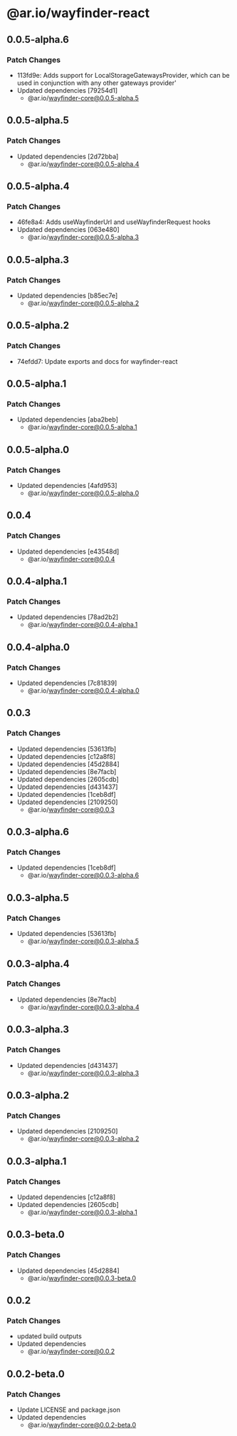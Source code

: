 # @ar.io/wayfinder-react

## 0.0.5-alpha.6

### Patch Changes

- 113fd9e: Adds support for LocalStorageGatewaysProvider, which can be used in conjunction with any other gateways provider'
- Updated dependencies [79254d1]
  - @ar.io/wayfinder-core@0.0.5-alpha.5

## 0.0.5-alpha.5

### Patch Changes

- Updated dependencies [2d72bba]
  - @ar.io/wayfinder-core@0.0.5-alpha.4

## 0.0.5-alpha.4

### Patch Changes

- 46fe8a4: Adds useWayfinderUrl and useWayfinderRequest hooks
- Updated dependencies [063e480]
  - @ar.io/wayfinder-core@0.0.5-alpha.3

## 0.0.5-alpha.3

### Patch Changes

- Updated dependencies [b85ec7e]
  - @ar.io/wayfinder-core@0.0.5-alpha.2

## 0.0.5-alpha.2

### Patch Changes

- 74efdd7: Update exports and docs for wayfinder-react

## 0.0.5-alpha.1

### Patch Changes

- Updated dependencies [aba2beb]
  - @ar.io/wayfinder-core@0.0.5-alpha.1

## 0.0.5-alpha.0

### Patch Changes

- Updated dependencies [4afd953]
  - @ar.io/wayfinder-core@0.0.5-alpha.0

## 0.0.4

### Patch Changes

- Updated dependencies [e43548d]
  - @ar.io/wayfinder-core@0.0.4

## 0.0.4-alpha.1

### Patch Changes

- Updated dependencies [78ad2b2]
  - @ar.io/wayfinder-core@0.0.4-alpha.1

## 0.0.4-alpha.0

### Patch Changes

- Updated dependencies [7c81839]
  - @ar.io/wayfinder-core@0.0.4-alpha.0

## 0.0.3

### Patch Changes

- Updated dependencies [53613fb]
- Updated dependencies [c12a8f8]
- Updated dependencies [45d2884]
- Updated dependencies [8e7facb]
- Updated dependencies [2605cdb]
- Updated dependencies [d431437]
- Updated dependencies [1ceb8df]
- Updated dependencies [2109250]
  - @ar.io/wayfinder-core@0.0.3

## 0.0.3-alpha.6

### Patch Changes

- Updated dependencies [1ceb8df]
  - @ar.io/wayfinder-core@0.0.3-alpha.6

## 0.0.3-alpha.5

### Patch Changes

- Updated dependencies [53613fb]
  - @ar.io/wayfinder-core@0.0.3-alpha.5

## 0.0.3-alpha.4

### Patch Changes

- Updated dependencies [8e7facb]
  - @ar.io/wayfinder-core@0.0.3-alpha.4

## 0.0.3-alpha.3

### Patch Changes

- Updated dependencies [d431437]
  - @ar.io/wayfinder-core@0.0.3-alpha.3

## 0.0.3-alpha.2

### Patch Changes

- Updated dependencies [2109250]
  - @ar.io/wayfinder-core@0.0.3-alpha.2

## 0.0.3-alpha.1

### Patch Changes

- Updated dependencies [c12a8f8]
- Updated dependencies [2605cdb]
  - @ar.io/wayfinder-core@0.0.3-alpha.1

## 0.0.3-beta.0

### Patch Changes

- Updated dependencies [45d2884]
  - @ar.io/wayfinder-core@0.0.3-beta.0

## 0.0.2

### Patch Changes

- updated build outputs
- Updated dependencies
  - @ar.io/wayfinder-core@0.0.2

## 0.0.2-beta.0

### Patch Changes

- Update LICENSE and package.json
- Updated dependencies
  - @ar.io/wayfinder-core@0.0.2-beta.0
